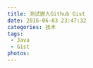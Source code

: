 ```yaml
---
title: 测试嵌入Github Gist
date: 2016-06-03 23:47:32
categories: 技术
tags: 
 - Java
 - Gist
photos:
---
```


<script src="https://gist.github.com/lzhr/ab5fa76e72551eaff6ff7e240d30554a.js"></script>